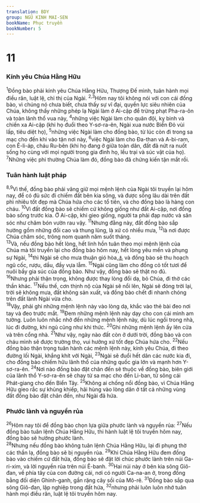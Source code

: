 ```yaml
---
translation: BDY
group: NGŨ KINH MAI-SEN
bookName: Phục truyền 
bookNumber: 5
---
```


<div class="title"><h1>11</h1><h3>Kính yêu Chúa Hằng Hữu</h3></div>
<span class="verse phu_11_1"><sup>1</sup>Đồng bào phải kính yêu Chúa Hằng Hữu, Thượng Đế mình, tuân hành mọi điều răn, luật lệ, chỉ thị của Ngài. </span>
<span class="verse phu_11_2 phu_11_3"><sup>2,3</sup>Hôm nay tôi không nói với con cái đồng bào, vì chúng nó chưa biết, chưa thấy sự vĩ đại, quyền lực siêu nhiên của Chúa, không thấy những phép lạ Ngài làm ở Ai-cập để trừng phạt Pha-ra-ôn và toàn lãnh thổ vua này, </span>
<span class="verse phu_11_4"><sup>4</sup>những việc Ngài làm cho quân đội, kỵ binh và chiến xa Ai-cập (khi họ đuổi theo Y-sơ-ra-ên, Ngài xua nước Biển Đỏ vùi lấp, tiêu diệt họ), </span>
<span class="verse phu_11_5"><sup>5</sup>những việc Ngài làm cho đồng bào, từ lúc còn đi trong sa mạc cho đến khi vào tận nơi này, </span>
<span class="verse phu_11_6"><sup>6</sup>việc Ngài làm cho Đa-than và A-bi-ram, con Ê-li-áp, cháu Ru-bên (khi họ đang ở giữa toàn dân, đất đã nứt ra nuốt sống họ cùng với mọi người trong gia đình họ, lều trại và súc vật của họ). </span>
<span class="verse phu_11_7"><sup>7</sup>Những việc phi thường Chúa làm đó, đồng bào đã chứng kiến tận mắt rồi.</span>
<div class="title"><h3>Tuân hành luật pháp</h3></div>
<span class="verse phu_11_8 phu_11_9"><sup>8,9</sup>Vì thế, đồng bào phải vâng giữ mọi mệnh lệnh của Ngài tôi truyền lại hôm nay, để có đủ sức đi chiếm đất bên kia sông, và được sống lâu dài trên đất phì nhiêu tốt đẹp mà Chúa hứa cho các tổ tiên, và cho đồng bào là hàng con cháu. </span>
<span class="verse phu_11_10"><sup>10</sup>Vì đất đồng bào sẽ chiếm cứ không giống như đất Ai-cập, nơi đồng bào sống trước kia. Ở Ai-cập, khi gieo giống, người ta phải đạp nước và săn sóc như chăm bón vườn rau vậy. </span>
<span class="verse phu_11_11"><sup>11</sup>Nhưng đằng này, đất đồng bào sắp hưởng gồm những đồi cao và thung lũng, là xứ có nhiều mưa, </span>
<span class="verse phu_11_12"><sup>12</sup>là nơi được Chúa chăm sóc, trông nom quanh năm suốt tháng.<br/></span>
<span class="verse phu_11_13"><sup>13</sup>Và, nếu đồng bào hết lòng, hết linh hồn tuân theo mọi mệnh lệnh của Chúa mà tôi truyền lại cho đồng bào hôm nay, hết lòng yêu mến và phụng sự Ngài, </span>
<span class="verse phu_11_14"><sup>14</sup>thì Ngài sẽ cho mưa thuận gió hòa,<a href="#" data-toggle="tooltip" data-placement="bottom" title="Nt mưa sớm và mưa muộn">⚓</a> và đồng bào sẽ thu hoạch ngũ cốc, rượu, dầu, đầy vựa lẫm. </span>
<span class="verse phu_11_15"><sup>15</sup>Ngài cũng làm cho đồng cỏ tốt tươi để nuôi bầy gia súc của đồng bào. Như vậy, đồng bào sẽ thật no đủ.<br/></span>
<span class="verse phu_11_16"><sup>16</sup>Nhưng phải thận trọng, không được thay lòng đổi dạ, bỏ Chúa, đi thờ các thần khác. </span>
<span class="verse phu_11_17"><sup>17</sup>Nếu thế, cơn thịnh nộ của Ngài sẽ nổi lên, Ngài sẽ đóng trời lại, trời sẽ không mưa, đất không sản xuất, và đồng bào chết đi nhanh chóng trên đất lành Ngài vừa cho.<br/></span>
<span class="verse phu_11_18"><sup>18</sup>Vậy, phải ghi những mệnh lệnh này vào lòng dạ, khắc vào thẻ bài đeo nơi tay và đeo trước mắt. </span>
<span class="verse phu_11_19"><sup>19</sup>Đem những mệnh lệnh này dạy cho con cái mình am tường. Luôn luôn nhắc nhở đến những mệnh lệnh này, dù lúc ngồi trong nhà, lúc đi đường, khi ngủ cũng như khi thức. </span>
<span class="verse phu_11_20"><sup>20</sup>Ghi những mệnh lệnh ấy lên cửa và trên cổng nhà. </span>
<span class="verse phu_11_21"><sup>21</sup>Như vậy, ngày nào đất còn ở dưới trời, đồng bào và con cháu mình sẽ được trường thọ, vui hưởng xứ tốt đẹp Chúa hứa cho. </span>
<span class="verse phu_11_22"><sup>22</sup>Nếu đồng bào thận trọng tuân hành các mệnh lệnh này, kính yêu Chúa, đi theo đường lối Ngài, khắng khít với Ngài, </span>
<span class="verse phu_11_23"><sup>23</sup>Ngài sẽ đuổi hết dân các nước kia đi, cho đồng bào chiếm hữu lãnh thổ của những quốc gia lớn và mạnh hơn Y-sơ-ra-ên. </span>
<span class="verse phu_11_24"><sup>24</sup>Nơi nào đồng bào đặt chân đến sẽ thuộc về đồng bào, biên giới của lãnh thổ Y-sơ-ra-ên sẽ chạy từ sa mạc cho đến Li-ban, từ sông cái Phát-giang cho đến Biển Tây. </span>
<span class="verse phu_11_25"><sup>25</sup>Không ai chống nổi đồng bào, vì Chúa Hằng Hữu gieo rắc sự khủng khiếp, hãi hùng vào lòng dân ở tất cả những vùng đất đồng bào đặt chân đến, như Ngài đã hứa.</span>
<div class="title"><h3>Phước lành và nguyền rủa</h3></div>
<span class="verse phu_11_26"><sup>26</sup>Hôm nay tôi để đồng bào chọn lựa giữa phước lành và nguyền rủa: </span>
<span class="verse phu_11_27"><sup>27</sup>Nếu đồng bào tuân lệnh Chúa Hằng Hữu, thi hành luật lệ tôi truyền hôm nay, đồng bào sẽ hưởng phước lành.<br/></span>
<span class="verse phu_11_28"><sup>28</sup>Nhưng nếu đồng bào không tuân lệnh Chúa Hằng Hữu, lại đi phụng thờ các thần lạ, đồng bào sẽ bị nguyền rủa. </span>
<span class="verse phu_11_29"><sup>29</sup>Khi Chúa Hằng Hữu đem đồng bào vào chiếm cứ đất hứa, đồng bào sẽ đặt lời chúc phước lành trên núi Ga-ri-xim, và lời nguyền rủa trên núi Ê-banh. </span>
<span class="verse phu_11_30"><sup>30</sup>Hai núi này ở bên kia sông Giô-đan, về phía tây của con đường cái, nơi có người Ca-na-an ở, trong đồng bằng đối diện Ghinh-ganh, gần rặng cây sồi của Mô-rê. </span>
<span class="verse phu_11_31"><sup>31</sup>Đồng bào sắp qua sông Giô-đan, lập nghiệp trong đất hứa, </span>
<span class="verse phu_11_32"><sup>32</sup>nhưng phải luôn luôn nhớ tuân hành mọi điều răn, luật lệ tôi truyền hôm nay.</span>
